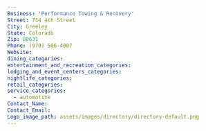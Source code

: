 ```yaml
---
Business: 'Performance Towing & Recovery'
Street: 714 4th Street
City: Greeley
State: Colorado
Zip: 80631
Phone: (970) 506-4007
Website:
dining_categories:
entertainment_and_recreation_categories:
lodging_and_event_centers_categories:
nightlife_categories:
retail_categories:
service_categories:
  - automotive
Contact_Name:
Contact_Email:
Logo_image_path: assets/images/directory/directory-default.png
---
```



